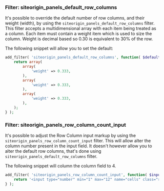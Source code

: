 ### Filter: siteorigin_panels_default_row_columns

It's possible to override the default number of row columns, and their weight (width), by using the `siteorigin_panels_default_row_columns` filter. This filter accepts a multidimensional array with each item being treated as a column. Each item must contain a weight item which is used to size the column. Weight is decimal based so 0.30 is equivalent to 30% of the row.

The following snippet will allow you to set the default:

```php
add_filter( 'siteorigin_panels_default_row_columns', function( $default_columns ) {
	return array(
		array(
			'weight' => 0.333,
		),
		array(
			'weight' => 0.333,
		),
		array(
			'weight' => 0.333,
		),
	);
} );
```

### Filter: siteorigin_panels_row_column_count_input

It's possible to adjust the Row Column input markup by using the `siteorigin_panels_row_column_count_input` filter. This will allow alter the column number present in the input field. It doesn't however allow you to alter the default row columns, that's done using `siteorigin_panels_default_row_columns` filter.

The following snippet will column the column field to 4.

```php
add_filter( 'siteorigin_panels_row_column_count_input', function( $input ) {
	return '<input type="number" min="1" max="12" name="cells" class="so-row-field" value="4" />';
} );
```
